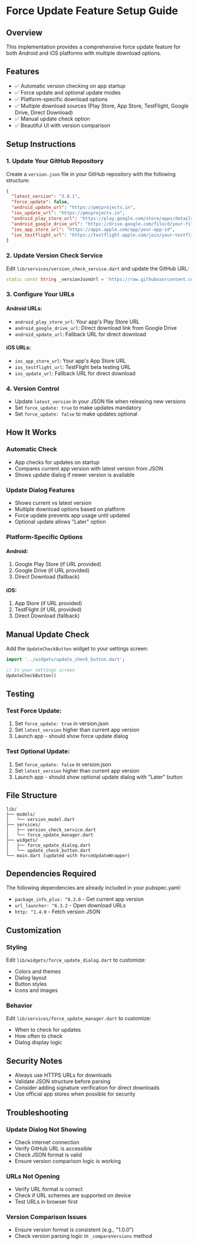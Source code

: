 # Force Update Feature Setup Guide

## Overview
This implementation provides a comprehensive force update feature for both Android and iOS platforms with multiple download options.

## Features
- ✅ Automatic version checking on app startup
- ✅ Force update and optional update modes
- ✅ Platform-specific download options
- ✅ Multiple download sources (Play Store, App Store, TestFlight, Google Drive, Direct Download)
- ✅ Manual update check option
- ✅ Beautiful UI with version comparison

## Setup Instructions

### 1. Update Your GitHub Repository
Create a `version.json` file in your GitHub repository with the following structure:

```json
{
  "latest_version": "3.0.1",
  "force_update": false,
  "android_update_url": "https://pmcprojects.in",
  "ios_update_url": "https://pmcprojects.in",
  "android_play_store_url": "https://play.google.com/store/apps/details?id=com.pmcprojects.app",
  "android_google_drive_url": "https://drive.google.com/file/d/your-file-id/view",
  "ios_app_store_url": "https://apps.apple.com/app/your-app-id",
  "ios_testflight_url": "https://testflight.apple.com/join/your-testflight-code"
}
```

### 2. Update Version Check Service
Edit `lib/services/version_check_service.dart` and update the GitHub URL:

```dart
static const String _versionJsonUrl = 'https://raw.githubusercontent.com/YOUR_USERNAME/YOUR_REPO/main/version.json';
```

### 3. Configure Your URLs

#### Android URLs:
- `android_play_store_url`: Your app's Play Store URL
- `android_google_drive_url`: Direct download link from Google Drive
- `android_update_url`: Fallback URL for direct download

#### iOS URLs:
- `ios_app_store_url`: Your app's App Store URL
- `ios_testflight_url`: TestFlight beta testing URL
- `ios_update_url`: Fallback URL for direct download

### 4. Version Control
- Update `latest_version` in your JSON file when releasing new versions
- Set `force_update: true` to make updates mandatory
- Set `force_update: false` to make updates optional

## How It Works

### Automatic Check
- App checks for updates on startup
- Compares current app version with latest version from JSON
- Shows update dialog if newer version is available

### Update Dialog Features
- Shows current vs latest version
- Multiple download options based on platform
- Force update prevents app usage until updated
- Optional update allows "Later" option

### Platform-Specific Options

#### Android:
1. Google Play Store (if URL provided)
2. Google Drive (if URL provided)
3. Direct Download (fallback)

#### iOS:
1. App Store (if URL provided)
2. TestFlight (if URL provided)
3. Direct Download (fallback)

## Manual Update Check
Add the `UpdateCheckButton` widget to your settings screen:

```dart
import '../widgets/update_check_button.dart';

// In your settings screen
UpdateCheckButton()
```

## Testing

### Test Force Update:
1. Set `force_update: true` in version.json
2. Set `latest_version` higher than current app version
3. Launch app - should show force update dialog

### Test Optional Update:
1. Set `force_update: false` in version.json
2. Set `latest_version` higher than current app version
3. Launch app - should show optional update dialog with "Later" button

## File Structure
```
lib/
├── models/
│   └── version_model.dart
├── services/
│   ├── version_check_service.dart
│   └── force_update_manager.dart
├── widgets/
│   ├── force_update_dialog.dart
│   └── update_check_button.dart
└── main.dart (updated with ForceUpdateWrapper)
```

## Dependencies Required
The following dependencies are already included in your pubspec.yaml:
- `package_info_plus: ^8.3.0` - Get current app version
- `url_launcher: ^6.3.2` - Open download URLs
- `http: ^1.4.0` - Fetch version JSON

## Customization

### Styling
Edit `lib/widgets/force_update_dialog.dart` to customize:
- Colors and themes
- Dialog layout
- Button styles
- Icons and images

### Behavior
Edit `lib/services/force_update_manager.dart` to customize:
- When to check for updates
- How often to check
- Dialog display logic

## Security Notes
- Always use HTTPS URLs for downloads
- Validate JSON structure before parsing
- Consider adding signature verification for direct downloads
- Use official app stores when possible for security

## Troubleshooting

### Update Dialog Not Showing
- Check internet connection
- Verify GitHub URL is accessible
- Check JSON format is valid
- Ensure version comparison logic is working

### URLs Not Opening
- Verify URL format is correct
- Check if URL schemes are supported on device
- Test URLs in browser first

### Version Comparison Issues
- Ensure version format is consistent (e.g., "1.0.0")
- Check version parsing logic in `_compareVersions` method
